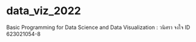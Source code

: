 # data_viz_2022
Basic Programming for Data Science and Data Visualization : วนิศรา จงใจ ID 623021054-8
